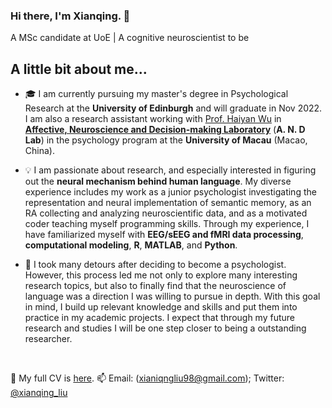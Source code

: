 ### Hi there, I'm Xianqing. 👋 
A MSc candidate at UoE | A cognitive neuroscientist to be


## A little bit about me...

- 🎓 I am currently pursuing my master's degree in Psychological Research at the **University of Edinburgh** and will graduate in Nov 2022. I am also a research assistant working with [Prof. Haiyan Wu](https://www.researchgate.net/profile/Haiyan-Wu-5) in [**Affective, Neuroscience and Decision-making Laboratory**](https://andlab-um.com) (**A. N. D Lab**) in the psychology program at the **University of Macau** (Macao, China).


- :bulb: I am passionate about research, and especially interested in figuring out the **neural mechanism behind human language**. My diverse experience includes my work as a junior psychologist investigating the representation and neural implementation of semantic memory, as an RA collecting and analyzing neuroscientific data, and as a motivated coder teaching myself programming skills. Through my experience, I have familiarized myself with **EEG/sEEG and fMRI data processing**, **computational modeling**, **R**, **MATLAB**, and **Python**.


- 🌱 I took many detours after deciding to become a psychologist. However, this process led me not only to explore many interesting research topics, but also to finally find that the neuroscience of language was a direction I was willing to pursue in depth. With this goal in mind, I build up relevant knowledge and skills and put them into practice in my academic projects. I expect that through my future research and studies I will be one step closer to being a outstanding researcher.

 

:book: My full CV is [here]().
📫 Email: (xianiqngliu98@gmail.com); Twitter: [@xianqing_liu](https://twitter.com/xianqing_liu)


<!--
**Xianqing98/Xianqing98** is a ✨ _special_ ✨ repository because its `README.md` (this file) appears on your GitHub profile.
